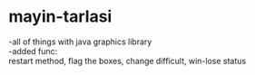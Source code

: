 # mayin-tarlasi  
-all of things with java graphics library  
-added func:  
restart method, flag the boxes, change difficult, win-lose status  
